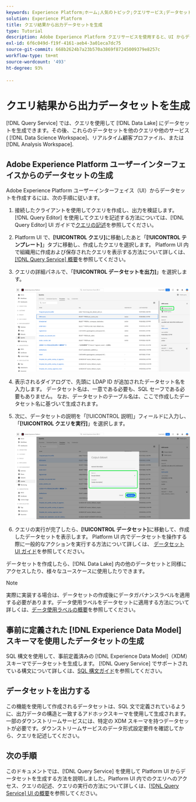 ```yaml
---
keywords: Experience Platform;ホーム;人気のトピック;クエリサービス;データセットの生成;データセットの作成;
solution: Experience Platform
title: クエリ結果から出力データセットを生成
type: Tutorial
description: Adobe Experience Platform クエリサービスを使用すると、UI からデータセットを作成できます。データセットを作成したら、データレイク内の他のデータセットと同様にアクセスしたり、様々なユースケースに使用したりできます。
exl-id: 6f6c049d-f19f-4161-aeb4-3a01eca7dc75
source-git-commit: 668b2624b7a23b570a3869f87245009379e8257c
workflow-type: tm+mt
source-wordcount: '493'
ht-degree: 93%

---
```


# クエリ結果から出力データセットを生成

[!DNL Query Service] では、クエリを使用して [!DNL Data Lake] にデータセットを生成できます。その後、これらのデータセットを他のクエリや他のサービス ( [!DNL Data Science Workspace]、リアルタイム顧客プロファイル、または [!DNL Analysis Workspace].

## Adobe Experience Platform ユーザーインターフェイスからのデータセットの生成

Adobe Experience Platform ユーザーインターフェイス（UI）からデータセットを作成するには、次の手順に従います。

1. 接続したクライアントを使用してクエリを作成し、出力を検証します。[!DNL Query Editor] を使用してクエリを記述する方法については、[!DNL Query Editor] UI ガイドで[クエリの記述](./user-guide.md#writing-queries)を参照してください。

2. Platform UI で、**[!UICONTROL クエリ]**&#x200B;に移動したあと「**[!UICONTROL テンプレート]**」タブに移動し、作成したクエリを選択します。 Platform UI 内で組織用に作成および保存されたクエリを表示する方法について詳しくは、[[!DNL Query Service] 概要](./overview.md#browse)を参照してください。

3. クエリの詳細パネルで、「**[!UICONTROL データセットを出力]**」を選択します。 

   ![「出力データセットを選択」が強調表示されたクエリワークスペースの「テンプレート」タブ](../images/ui/create-datasets/output-dataset.png)

4. 表示されるダイアログで、先頭に LDAP ID が追加されたデータセット名を入力します。 データセット名は、一意である必要も、SQL セーフである必要もありません。 なお、データセットのテーブル名は、ここで作成したデータセット名に基づいて生成されます。

5. 次に、データセットの説明を「[!UICONTROL 説明]」フィールドに入力し、「**[!UICONTROL クエリを実行]**」を選択します。

   ![データセットの詳細と「クエリを実行」が強調表示されたデータセットを出力ダイアログ](../images/ui/create-datasets/run-query.png)

6. クエリの実行が完了したら、**[!UICONTROL データセット]**&#x200B;に移動して、作成したデータセットを表示します。 Platform UI 内でデータセットを操作する際に一般的なアクションを実行する方法について詳しくは、 [データセット UI ガイド](../../catalog/datasets/user-guide.md)を参照してください。

データセットを作成したら、[!DNL Data Lake] 内の他のデータセットと同様にアクセスしたり、様々なユースケースに使用したりできます。

>[!NOTE]
>
>実際に実装する場合は、データセットの作成後にデータガバナンスラベルを適用する必要があります。データ使用ラベルをデータセットに適用する方法について詳しくは、[データ使用ラベルの概要](../../data-governance/labels/overview.md)を参照してください。

## 事前に定義された [!DNL Experience Data Model] スキーマを使用したデータセットの生成

SQL 構文を使用して、事前定義済みの [!DNL Experience Data Model]（XDM）スキーマでデータセットを生成します。 [!DNL Query Service] でサポートされている構文について詳しくは、[SQL 構文ガイド](../sql/syntax.md#create-table-as-select)を参照してください。

## データセットを出力する

この機能を使用して作成されるデータセットは、SQL 文で定義されているように、出力データの構造と一致するアドホックスキーマを使用して生成されます。一部のダウンストリームサービスには、特定の XDM スキーマを持つデータセットが必要です。ダウンストリームサービスのデータ形式設定要件を確認してから、クエリを記述してください。

## 次の手順

このドキュメントでは、[!DNL Query Service] を使用して Platform UI からデータセットを生成する方法を説明しました。Platform UI 内でのクエリへのアクセス、クエリの記述、クエリの実行の方法について詳しくは、[[!DNL Query Service] UI の概要](./overview.md)を参照してください。
